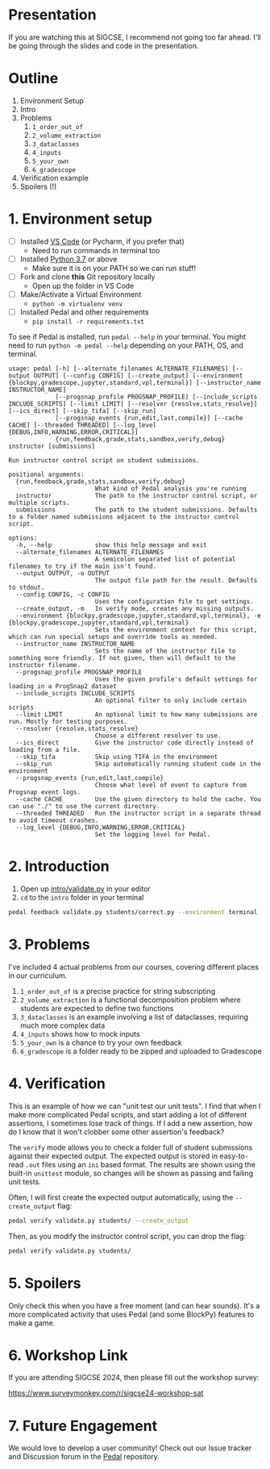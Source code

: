 # Presentation

If you are watching this at SIGCSE, I recommend not going too far ahead. I'll be going through the slides and code in the presentation.


# Outline

1. Environment Setup
2. Intro
3. Problems
   1. `1_order_out_of`
   2. `2_volume_extraction`
   3. `3_dataclasses`
   4. `4_inputs`
   5. `5_your_own`
   6. `6_gradescope`
4. Verification example
5. Spoilers (!)


# 1. Environment setup

- [ ] Installed [VS Code](https://code.visualstudio.com/) (or Pycharm, if you prefer that)
    - Need to run commands in terminal too
- [ ] Installed [Python 3.7](https://www.python.org/downloads/) or above
    - Make sure it is on your PATH so we can run stuff!
- [ ] Fork and clone **this** Git repository locally
    - Open up the folder in VS Code
- [ ] Make/Activate a Virtual Environment
    - `python -m virtualenv venv`
- [ ] Installed Pedal and other requirements
    - `pip install -r requirements.txt`

To see if Pedal is installed, run `pedal --help` in your terminal. You might need to run
`python -m pedal --help` depending on your PATH, OS, and terminal.

```
usage: pedal [-h] [--alternate_filenames ALTERNATE_FILENAMES] [--output OUTPUT] [--config CONFIG] [--create_output] [--environment {blockpy,gradescope,jupyter,standard,vpl,terminal}] [--instructor_name INSTRUCTOR_NAME]
             [--progsnap_profile PROGSNAP_PROFILE] [--include_scripts INCLUDE_SCRIPTS] [--limit LIMIT] [--resolver {resolve,stats_resolve}] [--ics_direct] [--skip_tifa] [--skip_run]
             [--progsnap_events {run,edit,last,compile}] [--cache CACHE] [--threaded THREADED] [--log_level {DEBUG,INFO,WARNING,ERROR,CRITICAL}]
             {run,feedback,grade,stats,sandbox,verify,debug} instructor [submissions]

Run instructor control script on student submissions.

positional arguments:
  {run,feedback,grade,stats,sandbox,verify,debug}
                        What kind of Pedal analysis you're running
  instructor            The path to the instructor control script, or multiple scripts.
  submissions           The path to the student submissions. Defaults to a folder named submissions adjacent to the instructor control script.

options:
  -h, --help            show this help message and exit
  --alternate_filenames ALTERNATE_FILENAMES
                        A semicolon separated list of potential filenames to try if the main isn't found.
  --output OUTPUT, -o OUTPUT
                        The output file path for the result. Defaults to stdout.
  --config CONFIG, -c CONFIG
                        Uses the configuration file to get settings.
  --create_output, -m   In verify mode, creates any missing outputs.
  --environment {blockpy,gradescope,jupyter,standard,vpl,terminal}, -e {blockpy,gradescope,jupyter,standard,vpl,terminal}
                        Sets the environment context for this script, which can run special setups and override tools as needed.
  --instructor_name INSTRUCTOR_NAME
                        Sets the name of the instructor file to something more friendly. If not given, then will default to the instructor filename.
  --progsnap_profile PROGSNAP_PROFILE
                        Uses the given profile's default settings for loading in a ProgSnap2 dataset
  --include_scripts INCLUDE_SCRIPTS
                        An optional filter to only include certain scripts
  --limit LIMIT         An optional limit to how many submissions are run. Mostly for testing purposes.
  --resolver {resolve,stats_resolve}
                        Choose a different resolver to use.
  --ics_direct          Give the instructor code directly instead of loading from a file.
  --skip_tifa           Skip using TIFA in the environment
  --skip_run            Skip automatically running student code in the environment
  --progsnap_events {run,edit,last,compile}
                        Choose what level of event to capture from Progsnap event logs.
  --cache CACHE         Use the given directory to hold the cache. You can use "./" to use the current directory.
  --threaded THREADED   Run the instructor script in a separate thread to avoid timeout crashes.
  --log_level {DEBUG,INFO,WARNING,ERROR,CRITICAL}
                        Set the logging level for Pedal.
```

# 2. Introduction

1. Open up [intro/validate.py](intro/validate.py) in your editor
2. `cd` to the `intro` folder in your terminal

```sh
pedal feedback validate.py students/correct.py --environment terminal
```

# 3. Problems

I've included 4 actual problems from our courses, covering different places in our curriculum.

1. `1_order_out_of` is a precise practice for string subscripting
2. `2_volume_extraction` is a functional decomposition problem where students are expected to define two functions
3. `3_dataclasses` is an example involving a list of dataclasses, requiring much more complex data
4. `4_inputs` shows how to mock inputs
5. `5_your_own` is a chance to try your own feedback
6. `6_gradescope` is a folder ready to be zipped and uploaded to Gradescope

# 4. Verification

This is an example of how we can "unit test our unit tests". I find that when I make more complicated
Pedal scripts, and start adding a lot of different assertions, I sometimes lose track of things.
If I add a new assertion, how do I know that it won't clobber some other assertion's feedback?

The ``verify`` mode allows you to check a folder full of student submissions against their expected output.
The expected output is stored in easy-to-read `.out` files using an `ini` based format.
The results are shown using the built-in `unittest` module, so changes will be shown as passing and failing
unit tests.

Often, I will first create the expected output automatically, using the `--create_output` flag:

```sh
pedal verify validate.py students/ --create_output
```

Then, as you modify the instructor control script, you can drop the flag:

```sh
pedal verify validate.py students/
```

# 5. Spoilers

Only check this when you have a free moment (and can hear sounds). It's a more complicated
activity that uses Pedal (and some BlockPy) features to make a game.

# 6. Workshop Link

If you are attending SIGCSE 2024, then please fill out the workshop survey:

<https://www.surveymonkey.com/r/sigcse24-workshop-sat>

# 7. Future Engagement

We would love to develop a user community! Check out our Issue tracker and Discussion forum in the 
[Pedal](https://github.com/pedal-edu/pedal) repository.